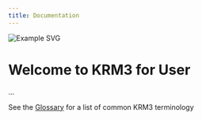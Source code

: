 ```yaml
---
title: Documentation
---
```

![Example SVG](https://upload.wikimedia.org/wikipedia/commons/8/84/Example.svg)

# Welcome to KRM3 for User

...


See the [Glossary](./../../glossary/index.md) for a list of common KRM3 terminology
